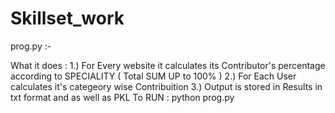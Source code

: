 # Skillset_work

prog.py :- 

What it does :
1.) For Every website it calculates its Contributor's percentage according to SPECIALITY ( Total SUM UP to 100% )
2.) For Each User calculates it's categeory wise Contribuition 
3.) Output is stored in Results in txt format and as well as PKL
To RUN : python prog.py
